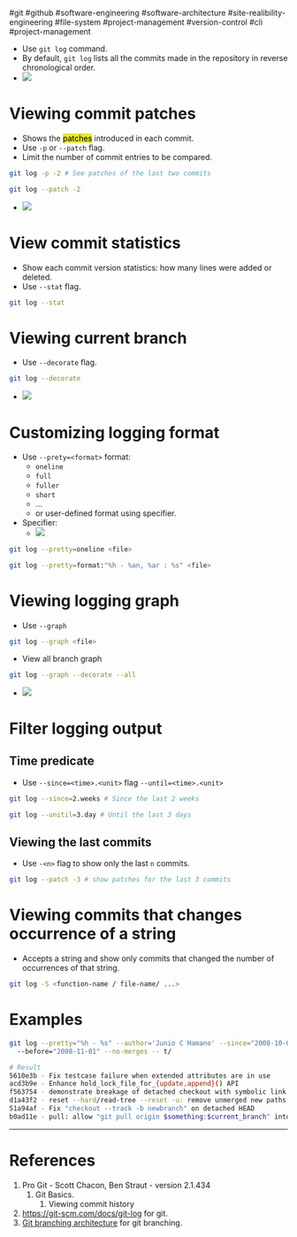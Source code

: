 #git #github #software-engineering #software-architecture #site-realibility-engineering  #file-system #project-management #version-control 
#cli #project-management 

- Use `git log` command.
- By default, `git log` lists all the commits made in the repository in reverse chronological order.
- ![](Pasted%20image%2020241021145508.png)
# Viewing commit patches
- Shows the <mark style="background: #e4e62d;">patches</mark> introduced in each commit.
- Use `-p` or `--patch` flag.
- Limit the number of commit entries to be compared.
```bash
git log -p -2 # See patches of the last two commits

git log --patch -2
```

- ![](Pasted%20image%2020241021150233.png)

# View commit statistics
- Show each commit version statistics: how many lines were added or deleted.
- Use `--stat` flag.
```bash
git log --stat
```

# Viewing current branch
- Use `--decorate` flag.
```bash
git log --decorate
```
- ![](Pasted%20image%2020241026141135.png)
# Customizing logging format
- Use `--prety=<format>` format:
	- `oneline`
	- `full`
	- `fuller`
	- `short`
	- ...
	- or user-defined format using specifier.
- Specifier:
	- ![](Pasted%20image%2020241021151356.png)

```bash
git log --pretty=oneline <file>

git log --pretty=format:"%h - %an, %ar : %s" <file>
```

# Viewing logging graph
- Use `--graph`
```bash
git log --graph <file>
```
- View all branch graph
```bash
git log --graph --decorate --all
```
- ![](Pasted%20image%2020241026144237.png)
# Filter logging output
## Time predicate
- Use `--since=<time>.<unit>` flag `--until=<time>.<unit>` 
```bash
git log --since=2.weeks # Since the last 2 weeks

git log --unitil=3.day # Until the last 3 days
```

## Viewing the last commits
- Use `-<n>` flag to show only the last `n` commits.
```bash
git log --patch -3 # show patches for the last 3 commits
```

# Viewing commits that changes occurrence of a string
- Accepts a string and show only commits that changed the number of occurrences of that string.
```bash
git log -S <function-name / file-name/ ...>
```


# Examples
```bash
git log --pretty="%h - %s" --author='Junio C Hamano' --since="2008-10-01" \ 
  --before="2008-11-01" --no-merges -- t/

# Result
5610e3b - Fix testcase failure when extended attributes are in use 
acd3b9e - Enhance hold_lock_file_for_{update,append}() API 
f563754 - demonstrate breakage of detached checkout with symbolic link HEAD 
d1a43f2 - reset --hard/read-tree --reset -u: remove unmerged new paths 
51a94af - Fix "checkout --track -b newbranch" on detached HEAD 
b0ad11e - pull: allow "git pull origin $something:$current_branch" into an unborn branch
```
---
# References
1. Pro Git - Scott Chacon, Ben Straut - version 2.1.434
	1. Git Basics.
		1. Viewing commit history
2. https://git-scm.com/docs/git-log for git.
3. [Git branching architecture](Git%20branching%20architecture.md) for git branching.
